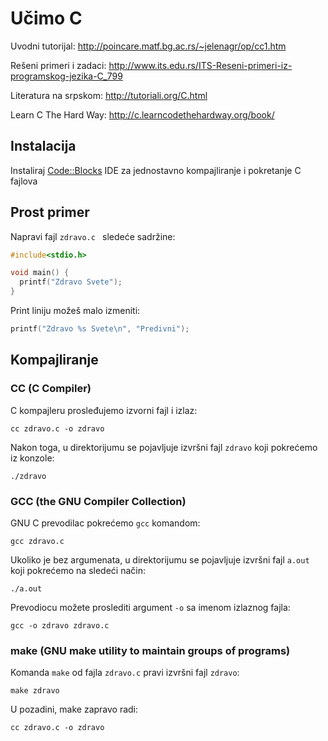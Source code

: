 # Učimo C

Uvodni tutorijal: http://poincare.matf.bg.ac.rs/~jelenagr/op/cc1.htm

Rešeni primeri i zadaci: http://www.its.edu.rs/ITS-Reseni-primeri-iz-programskog-jezika-C_799

Literatura na srpskom: http://tutoriali.org/C.html

Learn C The Hard Way: http://c.learncodethehardway.org/book/

## Instalacija

Instaliraj [Code::Blocks](http://www.codeblocks.org/) IDE za jednostavno kompajliranje i pokretanje C fajlova

## Prost primer

Napravi fajl `zdravo.c ` sledeće sadržine:

```c
#include<stdio.h>

void main() {
  printf("Zdravo Svete");
}
```

Print liniju možeš malo izmeniti:
```c
printf("Zdravo %s Svete\n", "Predivni");
```

## Kompajliranje

### CC (C Compiler)
C kompajleru prosleđujemo izvorni fajl i izlaz:
```
cc zdravo.c -o zdravo
```

Nakon toga, u direktorijumu se pojavljuje izvršni fajl `zdravo` koji pokrećemo iz konzole:
```
./zdravo
```

### GCC (the GNU Compiler Collection)

GNU C prevodilac pokrećemo `gcc` komandom:
```
gcc zdravo.c
```

Ukoliko je bez argumenata, u direktorijumu se pojavljuje izvršni fajl `a.out` koji pokrećemo na sledeći način:
```
./a.out
```

Prevodiocu možete proslediti argument `-o` sa imenom izlaznog fajla:
```
gcc -o zdravo zdravo.c
```

### make (GNU make utility to maintain groups of programs)

Komanda `make` od fajla `zdravo.c` pravi izvršni fajl `zdravo`:
```
make zdravo
```

U pozadini, make zapravo radi:
```
cc zdravo.c -o zdravo
```
